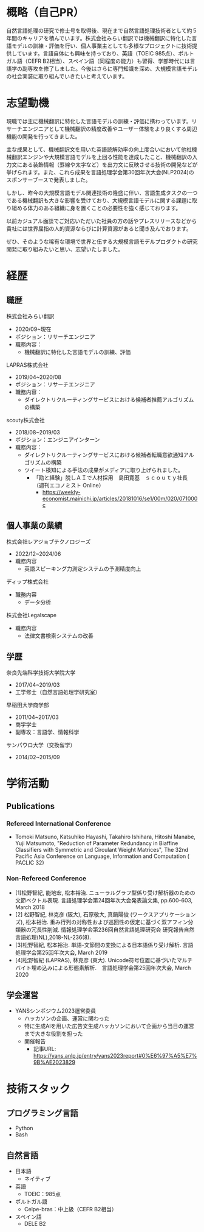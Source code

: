 # 概略（自己PR）
自然言語処理の研究で修士号を取得後、現在まで自然言語処理技術者として約５年間のキャリアを積んでいます。株式会社みらい翻訳では機械翻訳に特化した言語モデルの訓練・評価を行い、個人事業主としても多様なプロジェクトに技術提供しています。言語自体にも興味を持っており、英語（TOEIC 985点）、ポルトガル語（CEFR B2相当）、スペイン語（同程度の能力）も習得、学部時代には言語学の副専攻を修了しました。今後はさらに専門知識を深め、大規模言語モデルの社会実装に取り組んでいきたいと考えています。

 # 志望動機
 現職では主に機械翻訳に特化した言語モデルの訓練・評価に携わっています。リサーチエンジニアとして機械翻訳の精度改善やユーザー体験をより良くする周辺機能の開発を行ってきました。
 
 主な成果として、機械翻訳文を用いた英語読解効率の向上度合いにおいて他社機械翻訳エンジンや大規模言語モデルを上回る性能を達成したこと、機械翻訳の入力文にある装飾情報（罫線や太字など）を出力文に反映させる技術の開発などが挙げられます。また、これら成果を言語処理学会第30回年次大会(NLP2024)のスポンサーブースで発表しました。
 
 しかし、昨今の大規模言語モデル関連技術の隆盛に伴い、言語生成タスクの一つである機械翻訳も大きな影響を受けており、大規模言語モデルに関する課題に取り組める体力のある組織に身を置くことの必要性を強く感じております。
 
 以前カジュアル面談でご対応いただいた社員の方の話やプレスリリースなどから貴社には世界屈指の人的資源ならびに計算資源があると聞き及んでおります。
 
 ぜひ、そのような稀有な環境で世界と伍する大規模言語モデルプロダクトの研究開発に取り組みたいと思い、志望いたしました。

# 経歴
## 職歴
株式会社みらい翻訳
- 2020/09~現在
- ポジション：リサーチエンジニア
- 職務内容：
  - 機械翻訳に特化した言語モデルの訓練、評価

LAPRAS株式会社
- 2019/04~2020/08
- ポジション：リサーチエンジニア
- 職務内容：
  - ダイレクトリクルーティングサービスにおける候補者推薦アルゴリズムの構築

scouty株式会社
- 2018/08~2019/03
- ポジション：エンジニアインターン
- 職務内容：
  - ダイレクトリクルーティングサービスにおける候補者転職意欲通知アルゴリズムの構築
  - ツイート検知による手法の成果がメディアに取り上げられました。
    - 「勘と経験」脱しＡＩで人材採用　島田寛基　ｓｃｏｕｔｙ社長　（週刊エコノミスト Online）
      - https://weekly-economist.mainichi.jp/articles/20181016/se1/00m/020/071000c

## 個人事業の業績
株式会社レアジョブテクノロジーズ
- 2022/12~2024/06
- 職務内容
  - 英語スピーキング力測定システムの予測精度向上

ディップ株式会社
- 職務内容
  - データ分析

株式会社Legalscape
- 職務内容
  - 法律文書検索システムの改善


## 学歴
奈良先端科学技術大学院大学
- 2017/04~2019/03
- 工学修士（自然言語処理学研究室）

早稲田大学商学部
- 2011/04~2017/03
- 商学学士
- 副専攻：言語学、情報科学

サンパウロ大学（交換留学）
- 2014/02~2015/09

# 学術活動
## Publications
### Refereed International Conference
- Tomoki Matsuno, Katsuhiko Hayashi, Takahiro Ishihara, Hitoshi Manabe, Yuji Matsumoto, "Reduction of Parameter Redundancy in Biaffine Classifiers with Symmetric and Circulant Weight Matrices", The 32nd Pacific Asia Conference on Language, Information and Computation ( PACLIC 32)

### Non-Refereed Conference
- [1]松野智紀, 能地宏, 松本裕治. ニューラルグラフ型係り受け解析器のための文節ベクトル表現. 言語処理学会第24回年次大会発表論文集, pp.600-603, March 2018
- [2] 松野智紀, 林克彦 (阪大), 石原敬大, 真鍋陽俊 (ワークスアプリケーションズ), 松本裕治. 重み行列の対称性および巡回性の仮定に基づく双アフィン分類器の冗長性削減. 情報処理学会第236回自然言語処理研究会 研究報告自然言語処理(NL),2018-NL-236(8).
- [3]松野智紀, 松本裕治. 単語-文節間の変換による日本語係り受け解析. 言語処理学会第25回年次大会, March 2019
- [4]松野智紀 (LAPRAS), 林克彦 (東大). Unicode符号位置に基づいたマルチバイト埋め込みによる形態素解析.　言語処理学会第25回年次大会, March 2020

## 学会運営
- YANSシンポジウム2023運営委員
  - ハッカソンの企画、運営に関わった
  - 特に生成AIを用いた広告文生成ハッカソンにおいて企画から当日の運営まで大きな役割を担った
  - 開催報告
    - 記事URL: https://yans.anlp.jp/entry/yans2023report#0%E6%97%A5%E7%9B%AE2023829

# 技術スタック
## プログラミング言語
- Python
- Bash
## 自然言語
- 日本語
  - ネイティブ
- 英語
  - TOEIC：985点
- ポルトガル語
  - Celpe-bras：中上級（CEFR B2相当）
- スペイン語
  - DELE B2



